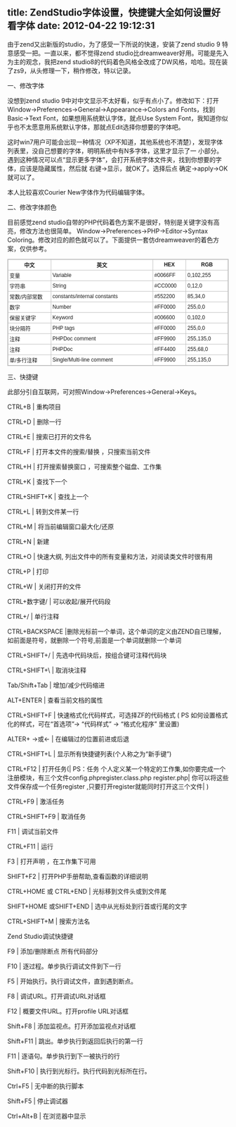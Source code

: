 title: ZendStudio字体设置，快捷键大全如何设置好看字体
date: 2012-04-22 19:12:31
---

<p>
	由于zend又出新版的studio，为了感受一下所说的快速，安装了zend studio 9 特意感受一把。一直以来，都不觉得zend 
studio比dreamweaver好用。可能是先入为主的观念，我把zend 
studio8的代码着色风格全改成了DW风格，哈哈。现在装了zs9，从头修理一下，稍作修改，特以记录。
</p>
<p>
	一、修改字体
</p>
<p>
	没想到zend studio 
9中对中文显示不太好看，似乎有点小了。修改如下：打开
Window-&gt;Preferences-&gt;General-&gt;Appearance-&gt;Colors and 
Fonts，找到Basic-&gt;Text Font，如果想用系统默认字体，就点Use System 
Font，我知道你似乎也不太愿意用系统默认字体，那就点Edit选择你想要的字体吧。
</p>
<p>
	这时win7用户可能会出现一种情况（XP不知道，其他系统也不清楚），发现字体列表里，没自己想要的字体，明明系统中有N多字体，这里才显示了一
小部分。遇到这种情况可以点“显示更多字体”，会打开系统字体文件夹，找到你想要的字体，应该是隐藏属性，然后就 
右键-&gt;显示，就OK了。选择后点 确定-&gt;apply-&gt;OK就可以了。
</p>
<p>
	本人比较喜欢Courier New字体作为代码编辑字体。
</p>
<p>
	二、修改字体颜色
</p>
<p>
	目前感觉zend 
studio自带的PHP代码着色方案不是很好，特别是关键字没有高亮，修改方法也很简单。
Window-&gt;Preferences-&gt;PHP-&gt;Editor-&gt;Syntax 
Coloring。修改对应的颜色就可以了。下面提供一套仿dreamweaver的着色方案，仅供参考。
</p>
<table style="border-bottom:#C0C0C0 1px solid;border-left:#C0C0C0 1px solid;widows:2;text-transform:none;background-color:#FFFFFF;text-indent:0px;margin:0px auto;border-collapse:collapse;font-family:Verdana, 'Lucida Grande', Arial, Helvetica, sans-serif;orphans:2;letter-spacing:normal;border-top:#C0C0C0 1px solid;border-right:#C0C0C0 1px solid;word-spacing:0px;border-image:initial;-webkit-text-size-adjust:auto;-webkit-text-stroke-width:0px;" cellpadding="0" cellspacing="0">
	<colgroup><col width="100" /><col width="252" /><col width="72" /><col width="96" /></colgroup>
	<tbody>
		<tr>
			<td style="border-bottom:#C0C0C0 1px solid;text-align:center;border-left:#C0C0C0 1px solid;padding-bottom:3px;padding-left:3px;padding-right:3px;border-collapse:collapse;font-size:12px;border-top:#C0C0C0 1px solid;border-right:#C0C0C0 1px solid;padding-top:3px;border-image:initial;" width="100">
				<strong>中文</strong>
			</td>
			<td style="border-bottom:#C0C0C0 1px solid;text-align:center;border-left:#C0C0C0 1px solid;padding-bottom:3px;padding-left:3px;padding-right:3px;border-collapse:collapse;font-size:12px;border-top:#C0C0C0 1px solid;border-right:#C0C0C0 1px solid;padding-top:3px;border-image:initial;" width="252">
				<strong>英文</strong>
			</td>
			<td style="border-bottom:#C0C0C0 1px solid;text-align:center;border-left:#C0C0C0 1px solid;padding-bottom:3px;padding-left:3px;padding-right:3px;border-collapse:collapse;font-size:12px;border-top:#C0C0C0 1px solid;border-right:#C0C0C0 1px solid;padding-top:3px;border-image:initial;" width="72">
				<strong>HEX</strong>
			</td>
			<td style="border-bottom:#C0C0C0 1px solid;text-align:center;border-left:#C0C0C0 1px solid;padding-bottom:3px;padding-left:3px;padding-right:3px;border-collapse:collapse;font-size:12px;border-top:#C0C0C0 1px solid;border-right:#C0C0C0 1px solid;padding-top:3px;border-image:initial;" width="96">
				<strong>RGB</strong>
			</td>
		</tr>
		<tr>
			<td style="border-bottom:#C0C0C0 1px solid;border-left:#C0C0C0 1px solid;padding-bottom:3px;padding-left:3px;padding-right:3px;border-collapse:collapse;font-size:12px;border-top:#C0C0C0 1px solid;border-right:#C0C0C0 1px solid;padding-top:3px;border-image:initial;">
				变量&nbsp;&nbsp;&nbsp;&nbsp;&nbsp;&nbsp;&nbsp;&nbsp;&nbsp;&nbsp;
			</td>
			<td style="border-bottom:#C0C0C0 1px solid;border-left:#C0C0C0 1px solid;padding-bottom:3px;padding-left:3px;padding-right:3px;border-collapse:collapse;font-size:12px;border-top:#C0C0C0 1px solid;border-right:#C0C0C0 1px solid;padding-top:3px;border-image:initial;">
				Variable
			</td>
			<td style="border-bottom:#C0C0C0 1px solid;border-left:#C0C0C0 1px solid;padding-bottom:3px;padding-left:3px;padding-right:3px;border-collapse:collapse;font-size:12px;border-top:#C0C0C0 1px solid;border-right:#C0C0C0 1px solid;padding-top:3px;border-image:initial;">
				#0066FF
			</td>
			<td style="border-bottom:#C0C0C0 1px solid;border-left:#C0C0C0 1px solid;padding-bottom:3px;padding-left:3px;padding-right:3px;border-collapse:collapse;font-size:12px;border-top:#C0C0C0 1px solid;border-right:#C0C0C0 1px solid;padding-top:3px;border-image:initial;">
				0,102,255
			</td>
		</tr>
		<tr>
			<td style="border-bottom:#C0C0C0 1px solid;border-left:#C0C0C0 1px solid;padding-bottom:3px;padding-left:3px;padding-right:3px;border-collapse:collapse;font-size:12px;border-top:#C0C0C0 1px solid;border-right:#C0C0C0 1px solid;padding-top:3px;border-image:initial;">
				字符串
			</td>
			<td style="border-bottom:#C0C0C0 1px solid;border-left:#C0C0C0 1px solid;padding-bottom:3px;padding-left:3px;padding-right:3px;border-collapse:collapse;font-size:12px;border-top:#C0C0C0 1px solid;border-right:#C0C0C0 1px solid;padding-top:3px;border-image:initial;">
				String
			</td>
			<td style="border-bottom:#C0C0C0 1px solid;border-left:#C0C0C0 1px solid;padding-bottom:3px;padding-left:3px;padding-right:3px;border-collapse:collapse;font-size:12px;border-top:#C0C0C0 1px solid;border-right:#C0C0C0 1px solid;padding-top:3px;border-image:initial;">
				#CC0000
			</td>
			<td style="border-bottom:#C0C0C0 1px solid;border-left:#C0C0C0 1px solid;padding-bottom:3px;padding-left:3px;padding-right:3px;border-collapse:collapse;font-size:12px;border-top:#C0C0C0 1px solid;border-right:#C0C0C0 1px solid;padding-top:3px;border-image:initial;">
				0,12,0
			</td>
		</tr>
		<tr>
			<td style="border-bottom:#C0C0C0 1px solid;border-left:#C0C0C0 1px solid;padding-bottom:3px;padding-left:3px;padding-right:3px;border-collapse:collapse;font-size:12px;border-top:#C0C0C0 1px solid;border-right:#C0C0C0 1px solid;padding-top:3px;border-image:initial;">
				常数/内部常数
			</td>
			<td style="border-bottom:#C0C0C0 1px solid;border-left:#C0C0C0 1px solid;padding-bottom:3px;padding-left:3px;padding-right:3px;border-collapse:collapse;font-size:12px;border-top:#C0C0C0 1px solid;border-right:#C0C0C0 1px solid;padding-top:3px;border-image:initial;">
				constants/internal constants
			</td>
			<td style="border-bottom:#C0C0C0 1px solid;border-left:#C0C0C0 1px solid;padding-bottom:3px;padding-left:3px;padding-right:3px;border-collapse:collapse;font-size:12px;border-top:#C0C0C0 1px solid;border-right:#C0C0C0 1px solid;padding-top:3px;border-image:initial;">
				#552200
			</td>
			<td style="border-bottom:#C0C0C0 1px solid;border-left:#C0C0C0 1px solid;padding-bottom:3px;padding-left:3px;padding-right:3px;border-collapse:collapse;font-size:12px;border-top:#C0C0C0 1px solid;border-right:#C0C0C0 1px solid;padding-top:3px;border-image:initial;">
				85,34,0
			</td>
		</tr>
		<tr>
			<td style="border-bottom:#C0C0C0 1px solid;border-left:#C0C0C0 1px solid;padding-bottom:3px;padding-left:3px;padding-right:3px;border-collapse:collapse;font-size:12px;border-top:#C0C0C0 1px solid;border-right:#C0C0C0 1px solid;padding-top:3px;border-image:initial;">
				数字
			</td>
			<td style="border-bottom:#C0C0C0 1px solid;border-left:#C0C0C0 1px solid;padding-bottom:3px;padding-left:3px;padding-right:3px;border-collapse:collapse;font-size:12px;border-top:#C0C0C0 1px solid;border-right:#C0C0C0 1px solid;padding-top:3px;border-image:initial;">
				Number
			</td>
			<td style="border-bottom:#C0C0C0 1px solid;border-left:#C0C0C0 1px solid;padding-bottom:3px;padding-left:3px;padding-right:3px;border-collapse:collapse;font-size:12px;border-top:#C0C0C0 1px solid;border-right:#C0C0C0 1px solid;padding-top:3px;border-image:initial;">
				#FF0000
			</td>
			<td style="border-bottom:#C0C0C0 1px solid;border-left:#C0C0C0 1px solid;padding-bottom:3px;padding-left:3px;padding-right:3px;border-collapse:collapse;font-size:12px;border-top:#C0C0C0 1px solid;border-right:#C0C0C0 1px solid;padding-top:3px;border-image:initial;">
				255,0,0
			</td>
		</tr>
		<tr>
			<td style="border-bottom:#C0C0C0 1px solid;border-left:#C0C0C0 1px solid;padding-bottom:3px;padding-left:3px;padding-right:3px;border-collapse:collapse;font-size:12px;border-top:#C0C0C0 1px solid;border-right:#C0C0C0 1px solid;padding-top:3px;border-image:initial;">
				保留关键字
			</td>
			<td style="border-bottom:#C0C0C0 1px solid;border-left:#C0C0C0 1px solid;padding-bottom:3px;padding-left:3px;padding-right:3px;border-collapse:collapse;font-size:12px;border-top:#C0C0C0 1px solid;border-right:#C0C0C0 1px solid;padding-top:3px;border-image:initial;">
				Keyword
			</td>
			<td style="border-bottom:#C0C0C0 1px solid;border-left:#C0C0C0 1px solid;padding-bottom:3px;padding-left:3px;padding-right:3px;border-collapse:collapse;font-size:12px;border-top:#C0C0C0 1px solid;border-right:#C0C0C0 1px solid;padding-top:3px;border-image:initial;">
				#006600
			</td>
			<td style="border-bottom:#C0C0C0 1px solid;border-left:#C0C0C0 1px solid;padding-bottom:3px;padding-left:3px;padding-right:3px;border-collapse:collapse;font-size:12px;border-top:#C0C0C0 1px solid;border-right:#C0C0C0 1px solid;padding-top:3px;border-image:initial;">
				0,102,0
			</td>
		</tr>
		<tr>
			<td style="border-bottom:#C0C0C0 1px solid;border-left:#C0C0C0 1px solid;padding-bottom:3px;padding-left:3px;padding-right:3px;border-collapse:collapse;font-size:12px;border-top:#C0C0C0 1px solid;border-right:#C0C0C0 1px solid;padding-top:3px;border-image:initial;">
				块分隔符
			</td>
			<td style="border-bottom:#C0C0C0 1px solid;border-left:#C0C0C0 1px solid;padding-bottom:3px;padding-left:3px;padding-right:3px;border-collapse:collapse;font-size:12px;border-top:#C0C0C0 1px solid;border-right:#C0C0C0 1px solid;padding-top:3px;border-image:initial;">
				PHP tags
			</td>
			<td style="border-bottom:#C0C0C0 1px solid;border-left:#C0C0C0 1px solid;padding-bottom:3px;padding-left:3px;padding-right:3px;border-collapse:collapse;font-size:12px;border-top:#C0C0C0 1px solid;border-right:#C0C0C0 1px solid;padding-top:3px;border-image:initial;">
				#FF0000
			</td>
			<td style="border-bottom:#C0C0C0 1px solid;border-left:#C0C0C0 1px solid;padding-bottom:3px;padding-left:3px;padding-right:3px;border-collapse:collapse;font-size:12px;border-top:#C0C0C0 1px solid;border-right:#C0C0C0 1px solid;padding-top:3px;border-image:initial;">
				255,0,0
			</td>
		</tr>
		<tr>
			<td style="border-bottom:#C0C0C0 1px solid;border-left:#C0C0C0 1px solid;padding-bottom:3px;padding-left:3px;padding-right:3px;border-collapse:collapse;font-size:12px;border-top:#C0C0C0 1px solid;border-right:#C0C0C0 1px solid;padding-top:3px;border-image:initial;">
				注释
			</td>
			<td style="border-bottom:#C0C0C0 1px solid;border-left:#C0C0C0 1px solid;padding-bottom:3px;padding-left:3px;padding-right:3px;border-collapse:collapse;font-size:12px;border-top:#C0C0C0 1px solid;border-right:#C0C0C0 1px solid;padding-top:3px;border-image:initial;">
				PHPDoc comment
			</td>
			<td style="border-bottom:#C0C0C0 1px solid;border-left:#C0C0C0 1px solid;padding-bottom:3px;padding-left:3px;padding-right:3px;border-collapse:collapse;font-size:12px;border-top:#C0C0C0 1px solid;border-right:#C0C0C0 1px solid;padding-top:3px;border-image:initial;">
				#FF9900
			</td>
			<td style="border-bottom:#C0C0C0 1px solid;border-left:#C0C0C0 1px solid;padding-bottom:3px;padding-left:3px;padding-right:3px;border-collapse:collapse;font-size:12px;border-top:#C0C0C0 1px solid;border-right:#C0C0C0 1px solid;padding-top:3px;border-image:initial;">
				255,135,0
			</td>
		</tr>
		<tr>
			<td style="border-bottom:#C0C0C0 1px solid;border-left:#C0C0C0 1px solid;padding-bottom:3px;padding-left:3px;padding-right:3px;border-collapse:collapse;font-size:12px;border-top:#C0C0C0 1px solid;border-right:#C0C0C0 1px solid;padding-top:3px;border-image:initial;">
				注释
			</td>
			<td style="border-bottom:#C0C0C0 1px solid;border-left:#C0C0C0 1px solid;padding-bottom:3px;padding-left:3px;padding-right:3px;border-collapse:collapse;font-size:12px;border-top:#C0C0C0 1px solid;border-right:#C0C0C0 1px solid;padding-top:3px;border-image:initial;">
				PHPDoc
			</td>
			<td style="border-bottom:#C0C0C0 1px solid;border-left:#C0C0C0 1px solid;padding-bottom:3px;padding-left:3px;padding-right:3px;border-collapse:collapse;font-size:12px;border-top:#C0C0C0 1px solid;border-right:#C0C0C0 1px solid;padding-top:3px;border-image:initial;">
				#FF4400
			</td>
			<td style="border-bottom:#C0C0C0 1px solid;border-left:#C0C0C0 1px solid;padding-bottom:3px;padding-left:3px;padding-right:3px;border-collapse:collapse;font-size:12px;border-top:#C0C0C0 1px solid;border-right:#C0C0C0 1px solid;padding-top:3px;border-image:initial;">
				255,68,0
			</td>
		</tr>
		<tr>
			<td style="border-bottom:#C0C0C0 1px solid;border-left:#C0C0C0 1px solid;padding-bottom:3px;padding-left:3px;padding-right:3px;border-collapse:collapse;font-size:12px;border-top:#C0C0C0 1px solid;border-right:#C0C0C0 1px solid;padding-top:3px;border-image:initial;">
				单/多行注释
			</td>
			<td style="border-bottom:#C0C0C0 1px solid;border-left:#C0C0C0 1px solid;padding-bottom:3px;padding-left:3px;padding-right:3px;border-collapse:collapse;font-size:12px;border-top:#C0C0C0 1px solid;border-right:#C0C0C0 1px solid;padding-top:3px;border-image:initial;">
				Single/Multi-line comment
			</td>
			<td style="border-bottom:#C0C0C0 1px solid;border-left:#C0C0C0 1px solid;padding-bottom:3px;padding-left:3px;padding-right:3px;border-collapse:collapse;font-size:12px;border-top:#C0C0C0 1px solid;border-right:#C0C0C0 1px solid;padding-top:3px;border-image:initial;">
				#FF9900
			</td>
			<td style="border-bottom:#C0C0C0 1px solid;border-left:#C0C0C0 1px solid;padding-bottom:3px;padding-left:3px;padding-right:3px;border-collapse:collapse;font-size:12px;border-top:#C0C0C0 1px solid;border-right:#C0C0C0 1px solid;padding-top:3px;border-image:initial;">
				255,135,0
			</td>
		</tr>
	</tbody>
</table>
<p>
	三、快捷键
</p>
<p>
	此部分引自互联网，可对照Window-&gt;Preferences-&gt;General-&gt;Keys。
</p>
<p>
	CTRL+B | 重构项目
</p>
<p>
	CTRL+D | 删除一行
</p>
<p>
	CTRL+E | 搜索已打开的文件名
</p>
<p>
	CTRL+F | 打开本文件的搜索/替换 ，只搜索当前文件
</p>
<p>
	CTRL+H | 打开搜索替换窗口 ，可搜索整个磁盘、工作集
</p>
<p>
	CTRL+K | 查找下一个
</p>
<p>
	CTRL+SHIFT+K | 查找上一个
</p>
<p>
	CTRL+L | 转到文件某一行
</p>
<p>
	CTRL+M | 将当前编辑窗口最大化/还原
</p>
<p>
	CTRL+N | 新建
</p>
<p>
	CTRL+O | 快速大纲, 列出文件中的所有变量和方法，对阅读类文件时很有用
</p>
<p>
	CTRL+P | 打印
</p>
<p>
	CTRL+W | 关闭打开的文件
</p>
<p>
	CTRL+数字键/ | 可以收起/展开代码段
</p>
<p>
	CTRL+/ | 单行注释
</p>
<p>
	CTRL+BACKSPACE |删除光标前一个单词，这个单词的定义由ZEND自已理解，如前面是符号，就删除一个符号,前面是一个单词就删除一个单词
</p>
<p>
	CTRL+SHIFT+/ | 先选中代码块后，按组合键可注释代码块
</p>
<p>
	CTRL+SHIFT+\ | 取消块注释
</p>
<p>
	Tab/Shift+Tab | 增加/减少代码缩进
</p>
<p>
	ALT+ENTER | 查看当前文档的属性
</p>
<p>
	CTRL+SHIFT+F | 快速格式化代码样式，可选择ZF的代码格式 ( PS 如何设置格式化的样式，可在“首选项”-&gt; “代码样式” -&gt; “格式化程序” 里设置)
</p>
<p>
	ALTER+ -&gt;或&lt;- | 在编辑过的位置前进或后退
</p>
<p>
	CTRL+SHIFT+L | 显示所有快捷键列表(个人称之为“新手键”)
</p>
<p>
	CTRL+F12 | 打开任务(| PS：任务 
个人定义某一个特定的工作集,如你要完成一个注册模块，有三个文件config.phpregister.class.php 
register.php| 你可以将这些文件保存成一个任务register ,只要打开register就能同时打开这三个文件| )
</p>
<p>
	CTRL+F9 | 激活任务
</p>
<p>
	CTRL+SHIFT+F9 | 取消任务
</p>
<p>
	F11 | 调试当前文件
</p>
<p>
	CTRL+F11 | 运行
</p>
<p>
	F3 | 打开声明 ，在工作集下可用
</p>
<p>
	SHIFT+F2 | 打开PHP手册帮助,查看函数的详细说明
</p>
<p>
	CTRL+HOME 或 CTRL+END | 光标移到文件头或到文件尾
</p>
<p>
	SHIFT+HOME 或SHIFT+END | 选中从光标处到行首或行尾的文字
</p>
<p>
	CTRL+SHIFT+M | 搜索方法名
</p>
<p>
	Zend Studio调试快捷键
</p>
<p>
	F9 | 添加/删除断点 所有代码部分
</p>
<p>
	F10 | 逐过程。单步执行调试文件到下一行
</p>
<p>
	F5 | 开始执行。执行调试文件，直到遇到断点。
</p>
<p>
	F8 | 调试URL。打开调试URL对话框
</p>
<p>
	F12 | 概要文件URL。打开profile URL对话框
</p>
<p>
	Shift+F8 | 添加监视点。打开添加监视点对话框
</p>
<p>
	Shift+F11 | 跳出。单步执行到返回后执行的第一行
</p>
<p>
	F11 | 逐语句。单步执行到下一被执行的行
</p>
<p>
	Shift+F10 | 执行到光标行。执行代码到光标所在行。
</p>
<p>
	Ctrl+F5 | 无中断的执行脚本
</p>
<p>
	Shift+F5 | 停止调试器
</p>
<p>
	Ctrl+Alt+B | 在浏览器中显示
</p>
<br />
